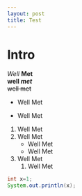 ```yaml
---
layout: post
title: Test
---
```


# Intro
*Well* **Met**  
**well _met_**  
~~well met~~  


* Well Met

- Well Met
1. Well Met
2. Well Met
   * Well Met
   * Well Met
3. Well Met
   1. Well Met
```java
int x=1;
System.out.println(x);
```
